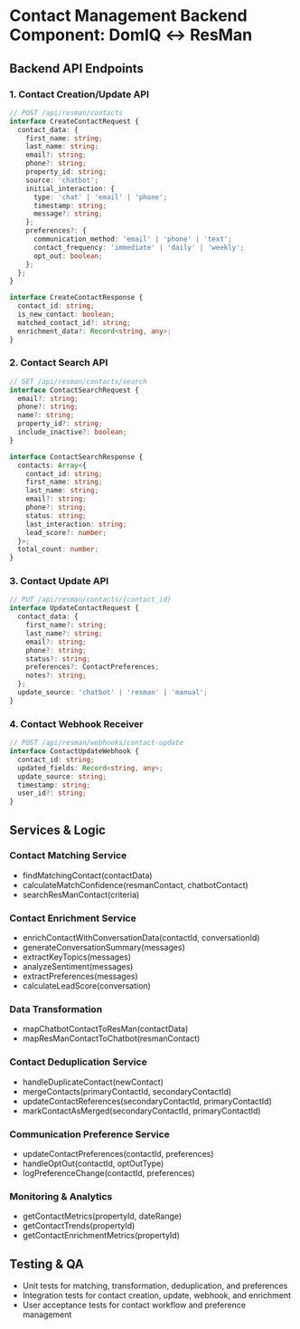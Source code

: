# Contact Management Backend Component: DomIQ ↔ ResMan

## Backend API Endpoints

### 1. Contact Creation/Update API
```typescript
// POST /api/resman/contacts
interface CreateContactRequest {
  contact_data: {
    first_name: string;
    last_name: string;
    email?: string;
    phone?: string;
    property_id: string;
    source: 'chatbot';
    initial_interaction: {
      type: 'chat' | 'email' | 'phone';
      timestamp: string;
      message?: string;
    };
    preferences?: {
      communication_method: 'email' | 'phone' | 'text';
      contact_frequency: 'immediate' | 'daily' | 'weekly';
      opt_out: boolean;
    };
  };
}

interface CreateContactResponse {
  contact_id: string;
  is_new_contact: boolean;
  matched_contact_id?: string;
  enrichment_data?: Record<string, any>;
}
```

### 2. Contact Search API
```typescript
// GET /api/resman/contacts/search
interface ContactSearchRequest {
  email?: string;
  phone?: string;
  name?: string;
  property_id?: string;
  include_inactive?: boolean;
}

interface ContactSearchResponse {
  contacts: Array<{
    contact_id: string;
    first_name: string;
    last_name: string;
    email?: string;
    phone?: string;
    status: string;
    last_interaction: string;
    lead_score?: number;
  }>;
  total_count: number;
}
```

### 3. Contact Update API
```typescript
// PUT /api/resman/contacts/{contact_id}
interface UpdateContactRequest {
  contact_data: {
    first_name?: string;
    last_name?: string;
    email?: string;
    phone?: string;
    status?: string;
    preferences?: ContactPreferences;
    notes?: string;
  };
  update_source: 'chatbot' | 'resman' | 'manual';
}
```

### 4. Contact Webhook Receiver
```typescript
// POST /api/resman/webhooks/contact-update
interface ContactUpdateWebhook {
  contact_id: string;
  updated_fields: Record<string, any>;
  update_source: string;
  timestamp: string;
  user_id?: string;
}
```

## Services & Logic

### Contact Matching Service
- findMatchingContact(contactData)
- calculateMatchConfidence(resmanContact, chatbotContact)
- searchResManContact(criteria)

### Contact Enrichment Service
- enrichContactWithConversationData(contactId, conversationId)
- generateConversationSummary(messages)
- extractKeyTopics(messages)
- analyzeSentiment(messages)
- extractPreferences(messages)
- calculateLeadScore(conversation)

### Data Transformation
- mapChatbotContactToResMan(contactData)
- mapResManContactToChatbot(resmanContact)

### Contact Deduplication Service
- handleDuplicateContact(newContact)
- mergeContacts(primaryContactId, secondaryContactId)
- updateContactReferences(secondaryContactId, primaryContactId)
- markContactAsMerged(secondaryContactId, primaryContactId)

### Communication Preference Service
- updateContactPreferences(contactId, preferences)
- handleOptOut(contactId, optOutType)
- logPreferenceChange(contactId, preferences)

### Monitoring & Analytics
- getContactMetrics(propertyId, dateRange)
- getContactTrends(propertyId)
- getContactEnrichmentMetrics(propertyId)

## Testing & QA
- Unit tests for matching, transformation, deduplication, and preferences
- Integration tests for contact creation, update, webhook, and enrichment
- User acceptance tests for contact workflow and preference management 